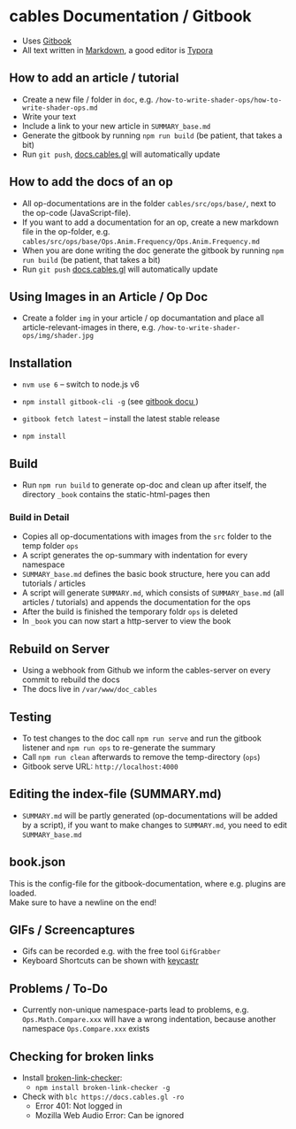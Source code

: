 # cables Documentation / Gitbook

- Uses [Gitbook](https://github.com/GitbookIO/gitbook)
- All text written in [Markdown](https://github.com/adam-p/markdown-here/wiki/Markdown-Cheatsheet), a good editor is [Typora](https://typora.io/)

## How to add an article / tutorial

- Create a new file / folder in `doc`, e.g. `/how-to-write-shader-ops/how-to-write-shader-ops.md`
- Write your text 
- Include a link to your new article in `SUMMARY_base.md`
- Generate the gitbook by running `npm run build` (be patient, that takes a bit)
- Run `git push`,  [docs.cables.gl](https://docs.cables.gl) will automatically update

## How to add the docs of an op

- All op-documentations are in the folder  `cables/src/ops/base/`, next to the op-code (JavaScript-file).
- If you want to add a documentation for an op, create a new markdown file in the op-folder, e.g. `cables/src/ops/base/Ops.Anim.Frequency/Ops.Anim.Frequency.md`
- When you are done writing the doc generate the gitbook by running `npm run build` (be patient, that takes a bit)
- Run `git push`  [docs.cables.gl](https://docs.cables.gl) will automatically update

## Using Images in an Article / Op Doc

- Create a folder `img` in your article / op documantation and place all article-relevant-images in there, e.g. `/how-to-write-shader-ops/img/shader.jpg`

## Installation

- `nvm use 6` – switch to node.js v6


- `npm install gitbook-cli -g` (see [gitbook docu ](https://github.com/GitbookIO/gitbook/blob/master/docs/setup.md))
- `gitbook fetch latest` – install the latest stable release
- `npm install`

## Build

- Run `npm run build` to generate op-doc and clean up after itself, the directory `_book` contains the static-html-pages then


### Build in Detail

- Copies all op-documentations with images from the `src` folder to the temp folder `ops`
- A script generates the op-summary with indentation for every namespace
- `SUMMARY_base.md` defines the basic book structure, here you can add tutorials / articles
- A script will generate `SUMMARY.md`, which consists of `SUMMARY_base.md` (all articles / tutorials) and appends the documentation for the ops
- After the build is finished the temporary foldr `ops` is deleted
- In `_book` you can now start a http-server to view the book

## Rebuild on Server

- Using a webhook from Github we inform the cables-server on every commit to rebuild the docs
- The docs live in `/var/www/doc_cables`

## Testing

- To test changes to the doc call `npm run serve` and run the gitbook listener and `npm run ops` to re-generate the summary
- Call `npm run clean` afterwards to remove the temp-directory (`ops`)
- Gitbook serve URL: `http://localhost:4000`

## Editing the index-file (SUMMARY.md)

- `SUMMARY.md` will be partly generated (op-documentations will be added by a script), if you want to make changes to `SUMMARY.md`, you need to edit `SUMMARY_base.md`

## book.json

This is the config-file for the gitbook-documentation, where e.g. plugins are loaded.  
Make sure to have a newline on the end!

## GIFs / Screencaptures

- Gifs can be recorded e.g. with the free tool `GifGrabber`
- Keyboard Shortcuts can be shown with [keycastr](https://github.com/keycastr/keycastr)

## Problems / To-Do

- Currently non-unique namespace-parts lead to problems, e.g. `Ops.Math.Compare.xxx` will have a wrong indentation, because another namespace `Ops.Compare.xxx` exists

## Checking for broken links

- Install [broken-link-checker](https://github.com/stevenvachon/broken-link-checker):
  - `npm install broken-link-checker -g`
- Check with `blc https://docs.cables.gl -ro`
  - Error 401: Not logged in
  - Mozilla Web Audio Error: Can be ignored
